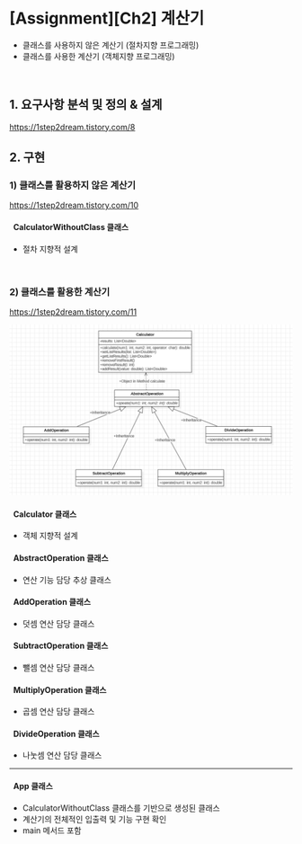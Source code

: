 # [Assignment][Ch2] 계산기
- 클래스를 사용하지 않은 계산기 (절차지향 프로그래밍)
- 클래스를 사용한 계산기 (객체지향 프로그래밍)

<br>

## 1. 요구사항 분석 및 정의 & 설계
<https://1step2dream.tistory.com/8>

## 2. 구현
### 1) 클래스를 활용하지 않은 계산기
<https://1step2dream.tistory.com/10>
#### &ensp;CalculatorWithoutClass 클래스
- 절차 지향적 설계

<br>

### 2) 클래스를 활용한 계산기
<https://1step2dream.tistory.com/11>

![클래스 다이어그램](CalculatorClassDiagram2.png)

#### &ensp;Calculator 클래스
- 객체 지향적 설계

#### &ensp;AbstractOperation 클래스
- 연산 기능 담당 추상 클래스

#### &ensp;AddOperation 클래스
- 덧셈 연산 담당 클래스

#### &ensp;SubtractOperation 클래스
- 뺄셈 연산 담당 클래스

#### &ensp;MultiplyOperation 클래스
- 곱셈 연산 담당 클래스

#### &ensp;DivideOperation 클래스
- 나눗셈 연산 담당 클래스

---

#### &ensp;App 클래스
- CalculatorWithoutClass 클래스를 기반으로 생성된 클래스
- 계산기의 전체적인 입출력 및 기능 구현 확인
- main 메서드 포함